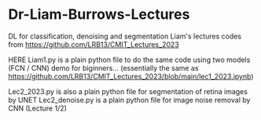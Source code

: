 # Dr-Liam-Burrows-Lectures
DL for classification, denoising and segmentation
               Liam's lectures codes from  https://github.com/LRB13/CMIT_Lectures_2023
               
HERE 
Liam1.py is a plain python file to do the same code using two models (FCN / CNN)
    demo for biginners... (essentially the same as https://github.com/LRB13/CMIT_Lectures_2023/blob/main/lec1_2023.ipynb)

Lec2_2023.py is also a plain python file for segmentation of retina images by UNET
Lec2_denoise.py is a plain python file for image noise removal by CNN (Lecture 1/2)
